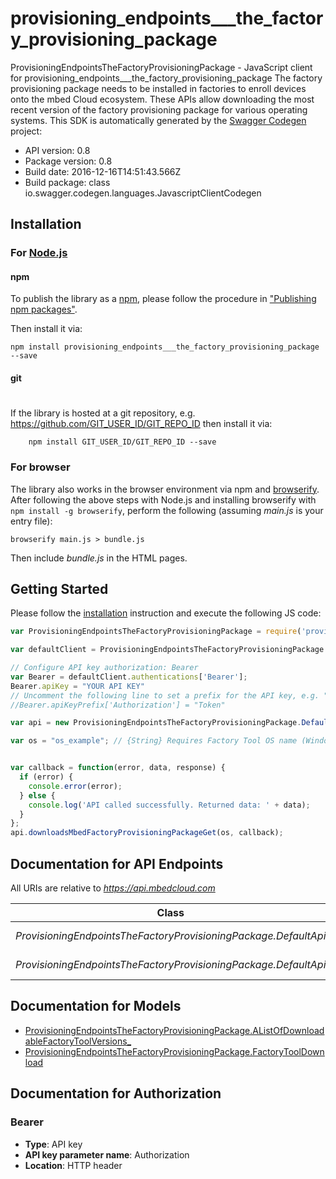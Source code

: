 # provisioning_endpoints___the_factory_provisioning_package

ProvisioningEndpointsTheFactoryProvisioningPackage - JavaScript client for provisioning_endpoints___the_factory_provisioning_package
The factory provisioning package needs to be installed in factories to enroll devices onto the mbed Cloud ecosystem.  These APIs allow downloading the most recent version of the factory provisioning package for various operating systems. 
This SDK is automatically generated by the [Swagger Codegen](https://github.com/swagger-api/swagger-codegen) project:

- API version: 0.8
- Package version: 0.8
- Build date: 2016-12-16T14:51:43.566Z
- Build package: class io.swagger.codegen.languages.JavascriptClientCodegen

## Installation

### For [Node.js](https://nodejs.org/)

#### npm

To publish the library as a [npm](https://www.npmjs.com/),
please follow the procedure in ["Publishing npm packages"](https://docs.npmjs.com/getting-started/publishing-npm-packages).

Then install it via:

```shell
npm install provisioning_endpoints___the_factory_provisioning_package --save
```

#### git
#
If the library is hosted at a git repository, e.g.
https://github.com/GIT_USER_ID/GIT_REPO_ID
then install it via:

```shell
    npm install GIT_USER_ID/GIT_REPO_ID --save
```

### For browser

The library also works in the browser environment via npm and [browserify](http://browserify.org/). After following
the above steps with Node.js and installing browserify with `npm install -g browserify`,
perform the following (assuming *main.js* is your entry file):

```shell
browserify main.js > bundle.js
```

Then include *bundle.js* in the HTML pages.

## Getting Started

Please follow the [installation](#installation) instruction and execute the following JS code:

```javascript
var ProvisioningEndpointsTheFactoryProvisioningPackage = require('provisioning_endpoints___the_factory_provisioning_package');

var defaultClient = ProvisioningEndpointsTheFactoryProvisioningPackage.ApiClient.instance;

// Configure API key authorization: Bearer
var Bearer = defaultClient.authentications['Bearer'];
Bearer.apiKey = "YOUR API KEY"
// Uncomment the following line to set a prefix for the API key, e.g. "Token" (defaults to null)
//Bearer.apiKeyPrefix['Authorization'] = "Token"

var api = new ProvisioningEndpointsTheFactoryProvisioningPackage.DefaultApi()

var os = "os_example"; // {String} Requires Factory Tool OS name (Windows or Linux).


var callback = function(error, data, response) {
  if (error) {
    console.error(error);
  } else {
    console.log('API called successfully. Returned data: ' + data);
  }
};
api.downloadsMbedFactoryProvisioningPackageGet(os, callback);

```

## Documentation for API Endpoints

All URIs are relative to *https://api.mbedcloud.com*

Class | Method | HTTP request | Description
------------ | ------------- | ------------- | -------------
*ProvisioningEndpointsTheFactoryProvisioningPackage.DefaultApi* | [**downloadsMbedFactoryProvisioningPackageGet**](docs/DefaultApi.md#downloadsMbedFactoryProvisioningPackageGet) | **GET** /downloads/mbed_factory_provisioning_package | 
*ProvisioningEndpointsTheFactoryProvisioningPackage.DefaultApi* | [**downloadsMbedFactoryProvisioningPackageInfoGet**](docs/DefaultApi.md#downloadsMbedFactoryProvisioningPackageInfoGet) | **GET** /downloads/mbed_factory_provisioning_package/info | 


## Documentation for Models

 - [ProvisioningEndpointsTheFactoryProvisioningPackage.AListOfDownloadableFactoryToolVersions_](docs/AListOfDownloadableFactoryToolVersions_.md)
 - [ProvisioningEndpointsTheFactoryProvisioningPackage.FactoryToolDownload](docs/FactoryToolDownload.md)


## Documentation for Authorization


### Bearer

- **Type**: API key
- **API key parameter name**: Authorization
- **Location**: HTTP header

